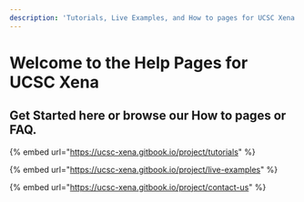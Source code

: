 ```yaml
---
description: 'Tutorials, Live Examples, and How to pages for UCSC Xena'
---
```


# Welcome to the Help Pages for UCSC Xena

## Get Started here or browse our How to pages or FAQ.

{% embed url="https://ucsc-xena.gitbook.io/project/tutorials" %}

{% embed url="https://ucsc-xena.gitbook.io/project/live-examples" %}

{% embed url="https://ucsc-xena.gitbook.io/project/contact-us" %}

